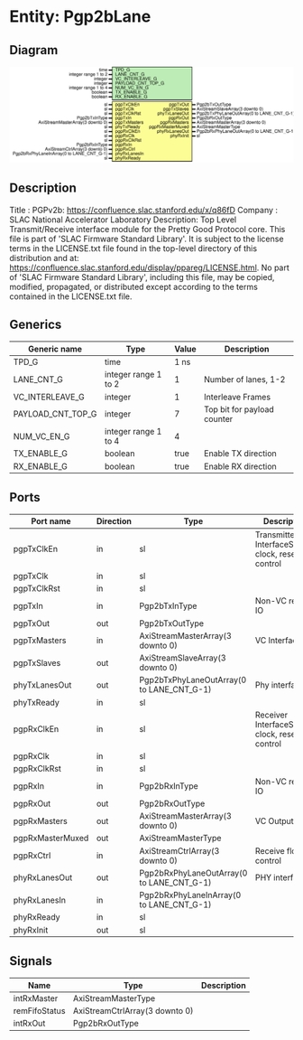 # Entity: Pgp2bLane

## Diagram

![Diagram](Pgp2bLane.svg "Diagram")
## Description

Title      : PGPv2b: https://confluence.slac.stanford.edu/x/q86fD
Company    : SLAC National Accelerator Laboratory
Description:
Top Level Transmit/Receive interface module for the Pretty Good Protocol core.
This file is part of 'SLAC Firmware Standard Library'.
It is subject to the license terms in the LICENSE.txt file found in the
top-level directory of this distribution and at:
   https://confluence.slac.stanford.edu/display/ppareg/LICENSE.html.
No part of 'SLAC Firmware Standard Library', including this file,
may be copied, modified, propagated, or distributed except according to
the terms contained in the LICENSE.txt file.
## Generics

| Generic name      | Type                 | Value | Description                 |
| ----------------- | -------------------- | ----- | --------------------------- |
| TPD_G             | time                 | 1 ns  |                             |
| LANE_CNT_G        | integer range 1 to 2 | 1     | Number of lanes, 1-2        |
| VC_INTERLEAVE_G   | integer              | 1     | Interleave Frames           |
| PAYLOAD_CNT_TOP_G | integer              | 7     | Top bit for payload counter |
| NUM_VC_EN_G       | integer range 1 to 4 | 4     |                             |
| TX_ENABLE_G       | boolean              | true  | Enable TX direction         |
| RX_ENABLE_G       | boolean              | true  | Enable RX direction         |
## Ports

| Port name        | Direction | Type                                      | Description                                         |
| ---------------- | --------- | ----------------------------------------- | --------------------------------------------------- |
| pgpTxClkEn       | in        | sl                                        | Transmitter InterfaceSystem clock, reset & control  |
| pgpTxClk         | in        | sl                                        |                                                     |
| pgpTxClkRst      | in        | sl                                        |                                                     |
| pgpTxIn          | in        | Pgp2bTxInType                             | Non-VC related IO                                   |
| pgpTxOut         | out       | Pgp2bTxOutType                            |                                                     |
| pgpTxMasters     | in        | AxiStreamMasterArray(3 downto 0)          | VC Interface                                        |
| pgpTxSlaves      | out       | AxiStreamSlaveArray(3 downto 0)           |                                                     |
| phyTxLanesOut    | out       | Pgp2bTxPhyLaneOutArray(0 to LANE_CNT_G-1) | Phy interface                                       |
| phyTxReady       | in        | sl                                        |                                                     |
| pgpRxClkEn       | in        | sl                                        | Receiver InterfaceSystem clock, reset & control     |
| pgpRxClk         | in        | sl                                        |                                                     |
| pgpRxClkRst      | in        | sl                                        |                                                     |
| pgpRxIn          | in        | Pgp2bRxInType                             | Non-VC related IO                                   |
| pgpRxOut         | out       | Pgp2bRxOutType                            |                                                     |
| pgpRxMasters     | out       | AxiStreamMasterArray(3 downto 0)          | VC Outputs                                          |
| pgpRxMasterMuxed | out       | AxiStreamMasterType                       |                                                     |
| pgpRxCtrl        | in        | AxiStreamCtrlArray(3 downto 0)            | Receive flow control                                |
| phyRxLanesOut    | out       | Pgp2bRxPhyLaneOutArray(0 to LANE_CNT_G-1) | PHY interface                                       |
| phyRxLanesIn     | in        | Pgp2bRxPhyLaneInArray(0 to LANE_CNT_G-1)  |                                                     |
| phyRxReady       | in        | sl                                        |                                                     |
| phyRxInit        | out       | sl                                        |                                                     |
## Signals

| Name          | Type                           | Description |
| ------------- | ------------------------------ | ----------- |
| intRxMaster   | AxiStreamMasterType            |             |
| remFifoStatus | AxiStreamCtrlArray(3 downto 0) |             |
| intRxOut      | Pgp2bRxOutType                 |             |

